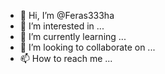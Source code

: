 - 👋 Hi, I’m @Feras333ha
- 👀 I’m interested in ...
- 🌱 I’m currently learning ...
- 💞️ I’m looking to collaborate on ...
- 📫 How to reach me ...

<!---
Feras333ha/Feras333ha is a ✨ special ✨ repository because its `README.md` (this file) appears on your GitHub profile.
You can click the Preview link to take a look at your changes.
--->
